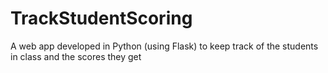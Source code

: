 # TrackStudentScoring
A web app developed in Python (using Flask) to keep track of the students in class and the scores they get 
